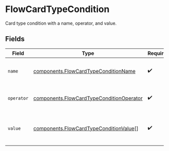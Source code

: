 # FlowCardTypeCondition

Card type condition with a name, operator, and value.


## Fields

| Field                                                                                                | Type                                                                                                 | Required                                                                                             | Description                                                                                          | Example                                                                                              |
| ---------------------------------------------------------------------------------------------------- | ---------------------------------------------------------------------------------------------------- | ---------------------------------------------------------------------------------------------------- | ---------------------------------------------------------------------------------------------------- | ---------------------------------------------------------------------------------------------------- |
| `name`                                                                                               | [components.FlowCardTypeConditionName](../../models/components/flowcardtypeconditionname.md)         | :heavy_check_mark:                                                                                   | The type of match made for this rule.                                                                | card_type                                                                                            |
| `operator`                                                                                           | [components.FlowCardTypeConditionOperator](../../models/components/flowcardtypeconditionoperator.md) | :heavy_check_mark:                                                                                   | The comparison to make on the `value`.                                                               | is_one_of                                                                                            |
| `value`                                                                                              | [components.FlowCardTypeConditionValue](../../models/components/flowcardtypeconditionvalue.md)[]     | :heavy_check_mark:                                                                                   | Card type to compare the transaction to.                                                             | [<br/>"credit"<br/>]                                                                                 |